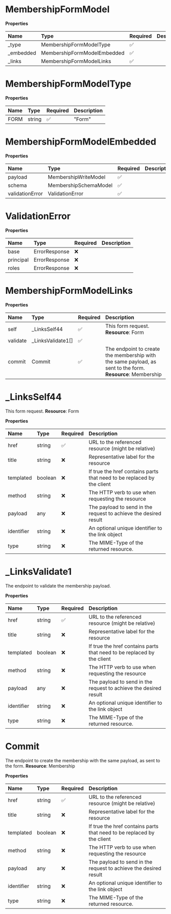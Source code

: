 # MembershipFormModel

**Properties**

| Name       | Type                        | Required | Description |
| :--------- | :-------------------------- | :------- | :---------- |
| \_type     | MembershipFormModelType     | ✅       |             |
| \_embedded | MembershipFormModelEmbedded | ✅       |             |
| \_links    | MembershipFormModelLinks    | ✅       |             |

# MembershipFormModelType

**Properties**

| Name | Type   | Required | Description |
| :--- | :----- | :------- | :---------- |
| FORM | string | ✅       | "Form"      |

# MembershipFormModelEmbedded

**Properties**

| Name            | Type                  | Required | Description |
| :-------------- | :-------------------- | :------- | :---------- |
| payload         | MembershipWriteModel  | ✅       |             |
| schema          | MembershipSchemaModel | ✅       |             |
| validationError | ValidationError       | ✅       |             |

# ValidationError

**Properties**

| Name      | Type          | Required | Description |
| :-------- | :------------ | :------- | :---------- |
| base      | ErrorResponse | ❌       |             |
| principal | ErrorResponse | ❌       |             |
| roles     | ErrorResponse | ❌       |             |

# MembershipFormModelLinks

**Properties**

| Name     | Type               | Required | Description                                                                                                |
| :------- | :----------------- | :------- | :--------------------------------------------------------------------------------------------------------- |
| self     | \_LinksSelf44      | ✅       | This form request. **Resource**: Form                                                                      |
| validate | \_LinksValidate1[] | ✅       |                                                                                                            |
| commit   | Commit             | ✅       | The endpoint to create the membership with the same payload, as sent to the form. **Resource**: Membership |

# \_LinksSelf44

This form request. **Resource**: Form

**Properties**

| Name       | Type    | Required | Description                                                            |
| :--------- | :------ | :------- | :--------------------------------------------------------------------- |
| href       | string  | ✅       | URL to the referenced resource (might be relative)                     |
| title      | string  | ❌       | Representative label for the resource                                  |
| templated  | boolean | ❌       | If true the href contains parts that need to be replaced by the client |
| method     | string  | ❌       | The HTTP verb to use when requesting the resource                      |
| payload    | any     | ❌       | The payload to send in the request to achieve the desired result       |
| identifier | string  | ❌       | An optional unique identifier to the link object                       |
| type       | string  | ❌       | The MIME-Type of the returned resource.                                |

# \_LinksValidate1

The endpoint to validate the membership payload.

**Properties**

| Name       | Type    | Required | Description                                                            |
| :--------- | :------ | :------- | :--------------------------------------------------------------------- |
| href       | string  | ✅       | URL to the referenced resource (might be relative)                     |
| title      | string  | ❌       | Representative label for the resource                                  |
| templated  | boolean | ❌       | If true the href contains parts that need to be replaced by the client |
| method     | string  | ❌       | The HTTP verb to use when requesting the resource                      |
| payload    | any     | ❌       | The payload to send in the request to achieve the desired result       |
| identifier | string  | ❌       | An optional unique identifier to the link object                       |
| type       | string  | ❌       | The MIME-Type of the returned resource.                                |

# Commit

The endpoint to create the membership with the same payload, as sent to the form. **Resource**: Membership

**Properties**

| Name       | Type    | Required | Description                                                            |
| :--------- | :------ | :------- | :--------------------------------------------------------------------- |
| href       | string  | ✅       | URL to the referenced resource (might be relative)                     |
| title      | string  | ❌       | Representative label for the resource                                  |
| templated  | boolean | ❌       | If true the href contains parts that need to be replaced by the client |
| method     | string  | ❌       | The HTTP verb to use when requesting the resource                      |
| payload    | any     | ❌       | The payload to send in the request to achieve the desired result       |
| identifier | string  | ❌       | An optional unique identifier to the link object                       |
| type       | string  | ❌       | The MIME-Type of the returned resource.                                |

<!-- This file was generated by liblab | https://liblab.com/ -->
